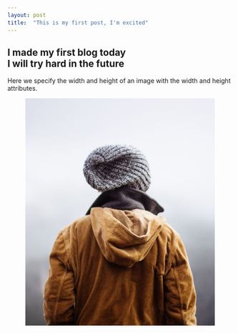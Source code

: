 ```yaml
---
layout: post
title:  "This is my first post, I'm excited"
---
```

I made my first blog today     
I will try hard in the future
---
Here we specify the width and height of an image with the width and height attributes.
<figure>
    <img src="img_girl.jpg">
</figure>


